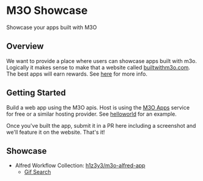 # M3O Showcase

Showcase your apps built with M3O

## Overview

We want to provide a place where users can showcase apps built with m3o. Logically it makes sense to 
make that a website called [builtwithm3o.com](https://builtwithm3o.com). The best apps will earn 
rewards. See [here](https://github.com/m3o/m3o/discussions/113) for more info.

## Getting Started

Build a web app using the M3O apis. Host is using the [M3O Apps](https://m3o.com/app) service for 
free or a similar hosting provider. See [helloworld](https://github.com/m3o/helloworld) for an 
example. 

Once you've built the app, submit it in a PR here including a screenshot and we'll feature 
it on the website. That's it!

## Showcase

- Alfred Workflow Collection: [h1z3y3/m3o-alfred-app](https://github.com/h1z3y3/m3o-alfred-app)
    - [Gif Search](https://github.com/h1z3y3/m3o-alfred-app/tree/master/gif-search-go)